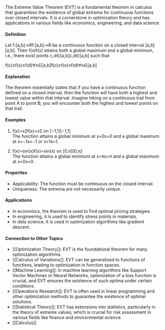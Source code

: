 The Extreme Value Theorem (EVT) is a fundamental theorem in calculus that guarantees the existence of global extrema for continuous functions over closed intervals. It is a cornerstone in optimization theory and has applications in various fields like economics, engineering, and data science.

#### Definition

Let f:[a,b]→Rf:[a,b]→R be a continuous function on a closed interval [a,b][a,b]. Then f(x)f(x) attains both a global maximum and a global minimum, i.e., there exist points c,d∈[a,b]c,d∈[a,b] such that:

f(c)≥f(x)≥f(d)∀x∈[a,b]f(c)≥f(x)≥f(d)∀x∈[a,b]

#### Explanation

The theorem essentially states that if you have a continuous function defined on a closed interval, then the function will have both a highest and lowest value within that interval. Imagine hiking on a continuous trail from point A to point B; you will encounter both the highest and lowest points on that trail.

#### Examples

1. f(x)=x2f(x)=x2 on [−1,1][−1,1]  
    The function attains a global minimum at x=0x=0 and a global maximum at x=−1x=−1 or x=1x=1.
    
2. f(x)=sin⁡(x)f(x)=sin(x) on [0,π][0,π]  
    The function attains a global minimum at x=πx=π and a global maximum at x=0x=0.
    

#### Properties

- Applicability: The function must be continuous on the closed interval.
- Uniqueness: The extrema are not necessarily unique.

#### Applications

- In economics, the theorem is used to find optimal pricing strategies.
- In engineering, it is used to identify stress points in materials.
- In data science, it is used in optimization algorithms like gradient descent.

#### Connection to Other Topics

- [[Optimization Theory]]: EVT is the foundational theorem for many optimization algorithms.
- [[Calculus of Variations]]: EVT can be generalized to functions of functions, leading to optimization in function spaces.
- [[Machine Learning]]: In machine learning algorithms like Support Vector Machines or Neural Networks, optimization of a loss function is crucial, and EVT ensures the existence of such optima under certain conditions.
- [[Operations Research]]: EVT is often used in linear programming and other optimization methods to guarantee the existence of optimal solutions.
- [[Statistical Theory]]: EVT has extensions into statistics, particularly in the theory of extreme values, which is crucial for risk assessment in various fields like finance and environmental science.
- [[Calculus]]